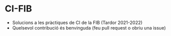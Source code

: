 # CI-FIB
- Solucions a les pràctiques de CI de la FIB (Tardor 2021-2022)
- Quelsevol contribució és benvinguda (feu pull request o obriu una issue)
